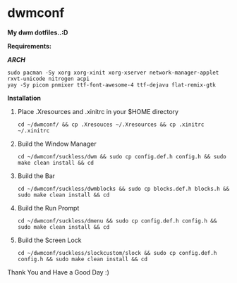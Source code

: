 # dwmconf
**My dwm dotfiles..:D**

**Requirements:**

   **_ARCH_**
   
    sudo pacman -Sy xorg xorg-xinit xorg-xserver network-manager-applet rxvt-unicode nitrogen acpi
    yay -Sy picom pnmixer ttf-font-awesome-4 ttf-dejavu flat-remix-gtk
 
 **Installation**
 1. Place .Xresources and .xinitrc in your $HOME directory 
 
        cd ~/dwmconf/ && cp .Xresouces ~/.Xresources && cp .xinitrc ~/.xinitrc
 2. Build the Window Manager
        
        cd ~/dwmconf/suckless/dwm && sudo cp config.def.h config.h && sudo make clean install && cd
 3. Build the Bar       
  
        cd ~/dwmconf/suckless/dwmblocks && sudo cp blocks.def.h blocks.h && sudo make clean install && cd
 4. Build the Run Prompt
 
        cd ~/dwmconf/suckless/dmenu && sudo cp config.def.h config.h && sudo make clean install && cd
 5. Build the Screen Lock
         
        cd ~/dwmconf/suckless/slockcustom/slock && sudo cp config.def.h config.h && sudo make clean install && cd
 
 Thank You and Have a Good Day :)
